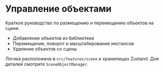 # Управление объектами

Краткое руководство по размещению и перемещению объектов на сцене.

- Добавление объектов из библиотеки
- Перемещение, поворот и масштабирование инстансов
- Удаление объектов со сцены

Логика расположена в `src/features/scene` и хранилищах Zustand. Для деталей смотрите `SceneObjectManager`.

